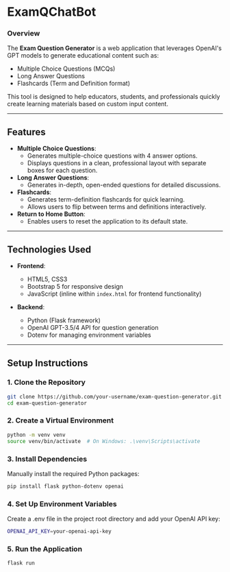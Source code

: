# ExamQChatBot

### **Overview**
The **Exam Question Generator** is a web application that leverages OpenAI's GPT models to generate educational content such as:
- Multiple Choice Questions (MCQs)
- Long Answer Questions
- Flashcards (Term and Definition format)

This tool is designed to help educators, students, and professionals quickly create learning materials based on custom input content.

---

## **Features**
- **Multiple Choice Questions**:
  - Generates multiple-choice questions with 4 answer options.
  - Displays questions in a clean, professional layout with separate boxes for each question.
- **Long Answer Questions**:
  - Generates in-depth, open-ended questions for detailed discussions.
- **Flashcards**:
  - Generates term-definition flashcards for quick learning.
  - Allows users to flip between terms and definitions interactively.
- **Return to Home Button**:
  - Enables users to reset the application to its default state.

---

## **Technologies Used**
- **Frontend**:
  - HTML5, CSS3
  - Bootstrap 5 for responsive design
  - JavaScript (inline within `index.html` for frontend functionality)

- **Backend**:
  - Python (Flask framework)
  - OpenAI GPT-3.5/4 API for question generation
  - Dotenv for managing environment variables

---

## **Setup Instructions**

### **1. Clone the Repository**
```bash
git clone https://github.com/your-username/exam-question-generator.git
cd exam-question-generator
```

### **2. Create a Virtual Environment**
```bash
python -m venv venv
source venv/bin/activate  # On Windows: .\venv\Scripts\activate
```


### **3. Install Dependencies**
Manually install the required Python packages:
```bash
pip install flask python-dotenv openai
```

### **4. Set Up Environment Variables**
Create a .env file in the project root directory and add your OpenAI API key:
```bash
OPENAI_API_KEY=your-openai-api-key
```

### **5. Run the Application**
```bash
flask run
```

